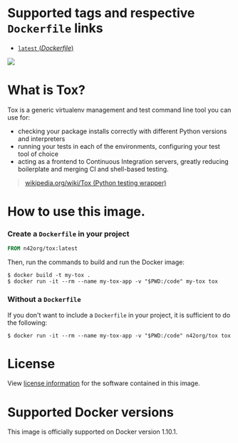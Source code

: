 # Supported tags and respective `Dockerfile` links

-	[`latest` (*Dockerfile*)](https://github.com/n42org/docker-tox/blob/master/Dockerfile)

[![](https://badge.imagelayers.io/n42org/tox:latest.svg)](https://imagelayers.io/?images=n42org/tox:latest)

# What is Tox?

Tox is a generic virtualenv management and test command line tool you can use for:

-   checking your package installs correctly with different Python versions and interpreters
-   running your tests in each of the environments, configuring your test tool of choice
-   acting as a frontend to Continuous Integration servers, greatly reducing boilerplate and merging CI and shell-based testing.

> [wikipedia.org/wiki/Tox (Python testing wrapper)](https://en.wikipedia.org/wiki/Tox_%28Python_testing_wrapper%29)

# How to use this image.

### Create a `Dockerfile` in your project

```dockerfile
FROM n42org/tox:latest
```

Then, run the commands to build and run the Docker image:

```console
$ docker build -t my-tox .
$ docker run -it --rm --name my-tox-app -v "$PWD:/code" my-tox tox
```

### Without a `Dockerfile`

If you don't want to include a `Dockerfile` in your project, it is sufficient to do the following:

```console
$ docker run -it --rm --name my-tox-app -v "$PWD:/code" n42org/tox tox
```

# License

View [license information](https://bitbucket.org/hpk42/tox/src/default/LICENSE) for the software contained in this image.

# Supported Docker versions

This image is officially supported on Docker version 1.10.1.
